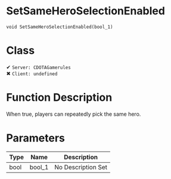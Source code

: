 # SetSameHeroSelectionEnabled
```
void SetSameHeroSelectionEnabled(bool_1)
```
# Class
✔ `Server: CDOTAGamerules`  
✖ `Client: undefined`  

# Function Description
When true, players can repeatedly pick the same hero.
# Parameters
Type|Name|Description
--|--|--
bool|bool_1|No Description Set
